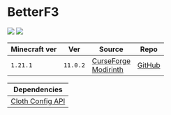 # BetterF3

![](https://media.forgecdn.net/avatars/thumbnails/293/27/256/256/637327750859254377.png)
![](https://raw.githubusercontent.com/cominixo/BetterF3/architectury/1.19/docs/readme/readme-image.png)

| Minecraft ver | Ver      | Source                                                                                                             | Repo                                            |
| ------------- | -------- | ------------------------------------------------------------------------------------------------------------------ | ----------------------------------------------- |
| `1.21.1`      | `11.0.2` | [CurseForge](https://www.curseforge.com/minecraft/mc-mods/betterf3)<br>[Modirinth](https://modrinth.com/mod/betterf3) | [GitHub](https://github.com/TreyRuffy/BetterF3) |

| Dependencies                                |
| ------------------------------------------- |
| [Cloth Config API](Cloth%20Config%20API.md) |
